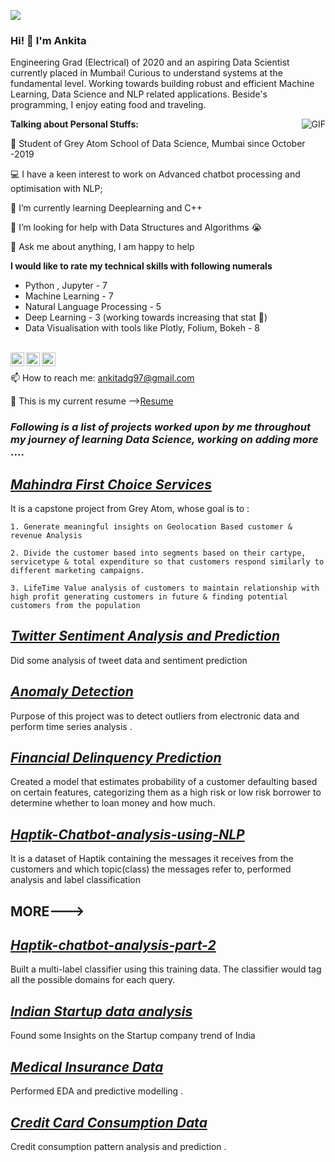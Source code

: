 ![](https://visitor-badge.glitch.me/badge?page_id=ankitaduttagupta.ankitaduttagupta)

### Hi! 👋 I'm Ankita
Engineering Grad (Electrical) of 2020 and  an aspiring Data Scientist currently placed in Mumbai!
Curious to understand systems at the fundamental level. Working towards building robust and efficient Machine Learning, Data Science and NLP related applications.
Beside's programming, I enjoy eating food and traveling.

  <img align="right" alt="GIF" src="https://media.giphy.com/media/836HiJc7pgzy8iNXCn/giphy.gif" />

**Talking about Personal Stuffs:**

👨 Student of Grey Atom School of Data Science, Mumbai since October -2019

💻 I have a keen interest to work on Advanced chatbot processing and optimisation with NLP;

🌱 I’m currently learning Deeplearning and C++

🤔 I’m looking for help with Data Structures and Algorithms 😭

💬 Ask me about anything, I am happy to help

**I would like to rate my technical skills with following numerals**
- Python , Jupyter - 7
- Machine Learning - 7
- Natural Language Processing - 5
- Deep Learning - 3 (working towards increasing that stat 🤝)
- Data Visualisation with tools like Plotly, Folium, Bokeh - 8
<br/>

<a href="https://www.linkedin.com/in/ankitadg97/">
  <img align="left" alt="Ankita's LinkdeIN" width="22px" src="https://cdn.jsdelivr.net/npm/simple-icons@v3/icons/linkedin.svg" />
</a>
<a href="https://t.me/ankitadg97">
  <img align="left" alt="Ankita's Telegram" width="22px" src="https://cdn.jsdelivr.net/npm/simple-icons@v3/icons/telegram.svg" />
</a>
<a href="https://www.instagram.com/ankita_d_g/">
  <img align="left" alt="Abhishek's Instagram" width="22px" src="https://cdn.jsdelivr.net/npm/simple-icons@v3/icons/instagram.svg" />
</a>
<br/>

📫 How to reach me: ankitadg97@gmail.com

📝 This is my current resume -->[Resume](https://drive.google.com/file/d/1Tj8k4SB2Ii4WolUZbzaoebGNtweNvfWY/view?usp=sharing)

### *Following is a list of  projects worked upon by me throughout my  journey of learning Data Science, working on adding  more* .... 


## *[Mahindra First Choice Services](https://github.com/ankitaduttagupta/Mahindra_first_choice_capstone)*

It is a capstone project from Grey Atom, whose goal is to :

    1. Generate meaningful insights on Geolocation Based customer & revenue Analysis
    
    2. Divide the customer based into segments based on their cartype, servicetype & total expenditure so that customers respond similarly to different marketing campaigns.
    
    3. LifeTime Value analysis of customers to maintain relationship with high profit generating customers in future & finding potential customers from the population

## *[Twitter Sentiment Analysis and Prediction](https://github.com/ankitaduttagupta/Twitter-Sentiment-Analysis-and-Prediction)*

Did some analysis of tweet data and sentiment prediction

## *[Anomaly Detection ](https://github.com/ankitaduttagupta/Time-Series-Analysis)*

Purpose of this project  was  to detect outliers from electronic data  and perform time series analysis .

## *[Financial Delinquency Prediction](https://github.com/ankitaduttagupta/Financial-Delinquency-Prediction)*

 Created a model that estimates probability of a customer defaulting based on certain features, categorizing them as a high risk or low risk borrower to determine whether to loan money and how much.
 

## *[Haptik-Chatbot-analysis-using-NLP](https://github.com/ankitaduttagupta/Haptik-Chatbot-analysis-part1)*

It is a dataset of Haptik containing the messages it receives from the customers and which topic(class) the messages refer to, performed analysis and  label classification

## MORE--->

## *[Haptik-chatbot-analysis-part-2](https://github.com/ankitaduttagupta/Haptik-chatbot-analysis-part-2)*

Built a multi-label classifier using this training data. The classifier would tag all the possible domains for each query. 


## *[Indian Startup data analysis ](https://github.com/ankitaduttagupta/Haptik-chatbot-analysis-part-2)*
 Found some Insights on the Startup company trend of India

## *[Medical Insurance Data ](https://github.com/ankitaduttagupta/Medical_insurance_EDA_prediction)*

Performed EDA and predictive modelling .

## *[Credit Card Consumption Data](https://github.com/ankitaduttagupta/-Grey-Atom-Hackathon-1)*
Credit consumption pattern analysis and prediction .

